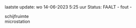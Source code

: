 laatste update: 
wo 14-06-2023  5:25   uur 
Status: FAALT - fout - 
<div class="service R">schijfruimte</div><div class="service R">microstation</div>